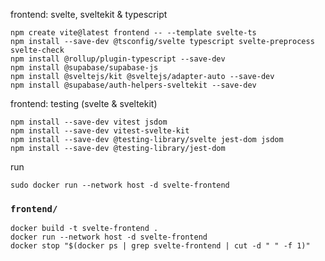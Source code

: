 frontend: svelte, sveltekit & typescript
```
npm create vite@latest frontend -- --template svelte-ts
npm install --save-dev @tsconfig/svelte typescript svelte-preprocess svelte-check
npm install @rollup/plugin-typescript --save-dev
npm install @supabase/supabase-js
npm install @sveltejs/kit @sveltejs/adapter-auto --save-dev
npm install @supabase/auth-helpers-sveltekit --save-dev
```
frontend: testing (svelte & sveltekit)
```
npm install --save-dev vitest jsdom
npm install --save-dev vitest-svelte-kit
npm install --save-dev @testing-library/svelte jest-dom jsdom
npm install --save-dev @testing-library/jest-dom
```
run
```
sudo docker run --network host -d svelte-frontend
```
### `frontend/`
```
docker build -t svelte-frontend .
docker run --network host -d svelte-frontend
docker stop "$(docker ps | grep svelte-frontend | cut -d " " -f 1)"
```
